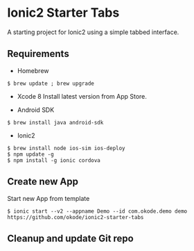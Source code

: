 Ionic2 Starter Tabs
===================

A starting project for Ionic2 using a simple tabbed interface.

Requirements
------------

* Homebrew
```
$ brew update ; brew upgrade
```

* Xcode 8
Install latest version from App Store.

* Android SDK
```
$ brew install java android-sdk
```

* Ionic2
```
$ brew install node ios-sim ios-deploy
$ npm update -g
$ npm install -g ionic cordova
```

Create new App
--------------

Start new App from template
```
$ ionic start --v2 --appname Demo --id com.okode.demo demo https://github.com/okode/ionic2-starter-tabs
```

Cleanup and update Git repo
---------------------------
